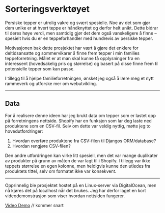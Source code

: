 # Sorteringsverktøyet

Persiske tepper er utrolig vakre og svært spesielle. Noe av det som gjør dem unike er at hvert teppe er håndknyttet og derfor helt unikt. Dette bidrar til deres høye verdi, men samtidig gjør det dem også vanskeligere å finne – spesielt hvis du er en teppeforhandler med hundrevis av persiske tepper.

Motivasjonen bak dette prosjektet har vært å gjøre det enklere for deltidsansatte og sommervikarer å finne frem tepper i min families teppeforretning. Målet er at man skal kunne få opplysninger fra en interessent (hovedsakelig pris og størrelse) og basert på disse finne frem til potensielle tepper som kan passe.

I tillegg til å hjelpe familieforretningen, ønsket jeg også å lære meg et nytt rammeverk og utforske mer om webutvikling.

---

## Data

For å realisere denne ideen har jeg brukt data om tepper som er lastet opp på forretningens nettside. Shopify har en funksjon som lar deg laste ned produktene som en CSV-fil. Selv om dette var veldig nyttig, møtte jeg to hovedutfordringer:

1. Hvordan overføre produktene fra CSV-filen til Djangos ORM/database?
2. Hvordan rengjøre CSV-filen?

Den andre utfordringen kan virke litt spesiell, men det var mange duplikater av produkter på grunn av måten de var lagt til i Shopify. I tillegg var ikke teppets størrelse en egen kolonne, men heldigvis kunne den utledes fra produktets tittel, selv om formatet ikke var konsekvent.

---

Opprinnelig ble prosjektet hostet på en Linux-server via DigitalOcean, men nå kjøres det på localhost når det brukes. Jeg har derfor laget en kort videodemonstrasjon som viser hvordan nettsiden fungerer.

[Video Demo](youtube.com) // kommer snart
